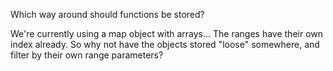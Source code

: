 Which way around should functions be stored?

We're currently using a map object with arrays...
The ranges have their own index already.
So why not have the objects stored "loose" somewhere, and filter by their own range parameters?